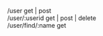 /user               get | post <br>
/user/:userid       get | post | delete <br>
/user/find/:name    get <br>
